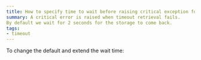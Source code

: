 ```yaml
---
title: How to specify time to wait before raising critical exception for timeout outages?
summary: A critical error is raised when timeout retrieval fails.
By default we wait for 2 seconds for the storage to come back.
tags: 
- timeout
---
```


To change the default and extend the wait time:
<!-- import TimeToWaitBeforeTriggeringCriticalErrorOnTimeoutOutages-V5  -->




